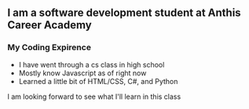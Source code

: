 ## I am a software development student at Anthis Career Academy

### My Coding Expirence 
- I have went through a cs class in high school
- Mostly know Javascript as of right now
- Learned a little bit of HTML/CSS, C#, and Python

I am looking forward to see what I'll learn in this class
